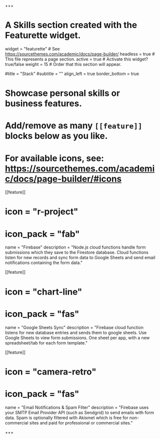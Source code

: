 +++
# A Skills section created with the Featurette widget.
widget = "featurette"  # See https://sourcethemes.com/academic/docs/page-builder/
headless = true  # This file represents a page section.
active = true  # Activate this widget? true/false
weight = 15  # Order that this section will appear.

#title = "Stack"
#subtitle = ""
align_left = true
border_bottom = true

# Showcase personal skills or business features.
# 
# Add/remove as many `[[feature]]` blocks below as you like.
# 
# For available icons, see: https://sourcethemes.com/academic/docs/page-builder/#icons

[[feature]]
  # icon = "r-project"
  # icon_pack = "fab"
  name = "Firebase"
  description = "Node.js cloud functions handle form submissions which they save to the Firestore database. Cloud functions listen for new records and sync form data to Google Sheets and send email notifications containing the form data."
  
[[feature]]
  # icon = "chart-line"
  # icon_pack = "fas"
  name = "Google Sheets Sync"
  description = "Firebase cloud function listens for new database entries and sends them to google sheets. Use Google Sheets to view form submissions. One sheet per app, with a new spreadsheet/tab for each form template."
  
[[feature]]
  # icon = "camera-retro"
  # icon_pack = "fas"
  name = "Email Notifications & Spam Filter"
  description = "Firebase uses your SMTP Email Provider API (such as Sendgrid) to send emails with form data. Spam is optionally filtered with Akismet which is free for non-commercial sites and paid for professional or commercial sites."

+++
